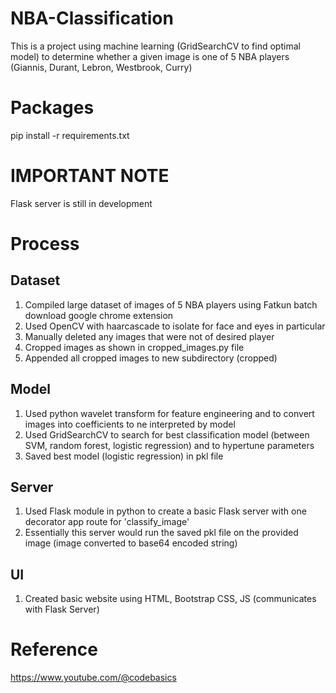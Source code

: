 # NBA-Classification
This is a project using machine learning (GridSearchCV to find optimal model) to determine whether a given image is one of 5 NBA players (Giannis, Durant, Lebron, Westbrook, Curry)

# Packages
pip install -r requirements.txt

# IMPORTANT NOTE
Flask server is still in development 

# Process
## Dataset
1. Compiled large dataset of images of 5 NBA players using Fatkun batch download google chrome extension
2. Used OpenCV with haarcascade to isolate for face and eyes in particular
3. Manually deleted any images that were not of desired player
4. Cropped images as shown in cropped_images.py file
5. Appended all cropped images to new subdirectory (cropped)

## Model
1. Used python wavelet transform for feature engineering and to convert images into coefficients to ne interpreted by model
2. Used GridSearchCV to search for best classification model (between SVM, random forest, logistic regression) and to hypertune parameters
3. Saved best model (logistic regression) in pkl file

## Server
1. Used Flask module in python to create a basic Flask server with one decorator app route for 'classify_image'
2. Essentially this server would run the saved pkl file on the provided image (image converted to base64 encoded string)

## UI
1. Created basic website using HTML, Bootstrap CSS, JS (communicates with Flask Server)

# Reference
https://www.youtube.com/@codebasics
